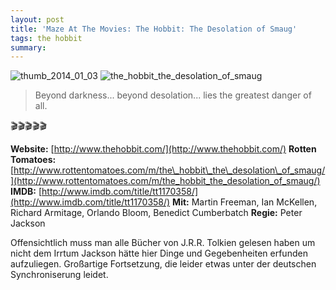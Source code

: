 ```yaml
---
layout: post
title: 'Maze At The Movies: The Hobbit: The Desolation of Smaug'
tags: the hobbit
summary:
---
```

![thumb_2014_01_03](/uploads/2014/01/thumb_2014_01_03.png) ![the_hobbit_the_desolation_of_smaug](/uploads/2014/01/the_hobbit_the_desolation_of_smaug.png)

> Beyond darkness... beyond desolation... lies the greatest danger of all.

🎬🎬🎬🎬🎬

**Website:** [](http://www.thehobbit.com/)[http://www.thehobbit.com/](http://www.thehobbit.com/) **Rotten Tomatoes:** [](http://www.rottentomatoes.com/m/the_hobbit_the_desolation_of_smaug/)[http://www.rottentomatoes.com/m/the\_hobbit\_the\_desolation\_of_smaug/](http://www.rottentomatoes.com/m/the_hobbit_the_desolation_of_smaug/) **IMDB:** [](http://www.imdb.com/title/tt1170358/)[http://www.imdb.com/title/tt1170358/](http://www.imdb.com/title/tt1170358/) **Mit:** Martin Freeman, Ian McKellen, Richard Armitage, Orlando Bloom, Benedict Cumberbatch **Regie:** Peter Jackson

Offensichtlich muss man alle Bücher von J.R.R. Tolkien gelesen haben um nicht dem Irrtum Jackson hätte hier Dinge und Gegebenheiten erfunden aufzuliegen. Großartige Fortsetzung, die leider etwas unter der deutschen Synchroniserung leidet.
